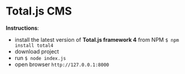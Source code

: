 # Total.js CMS



__Instructions__:

- install the latest version of __Total.js framework 4__ from NPM `$ npm install total4`
- download project
- run `$ node index.js`
- open browser `http://127.0.0.1:8000`